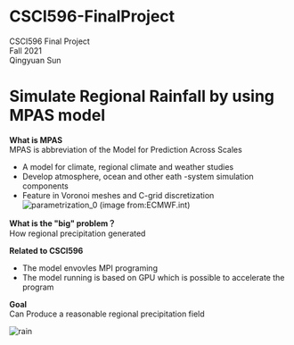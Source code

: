 # CSCI596-FinalProject
CSCI596 Final Project<br />
Fall 2021<br />
Qingyuan Sun<br />
# Simulate Regional Rainfall by using MPAS model
**What is MPAS**<br />
MPAS is abbreviation of the Model for Prediction Across Scales<br />
- A model for climate, regional climate and weather studies
- Develop atmosphere, ocean and other eath -system simulation components
- Feature in Voronoi meshes and C-grid discretization<br />
![parametrization_0](https://user-images.githubusercontent.com/71851976/144544384-dded6ee4-5b38-4763-b3e5-0733debb8842.png)
(image from:ECMWF.int)<br />

**What is the "big" problem？**<br />
How regional precipitation generated<br />

**Related to CSCI596**<br />
- The model envovles MPI programing
- The model running is based on GPU which is possible to accelerate the program <br />

**Goal**<br />
Can Produce a reasonable regional precipitation field<br />


![rain](https://user-images.githubusercontent.com/71851976/144686155-8f4c4ba1-7691-433d-a1be-1278f9d98152.jpg)

